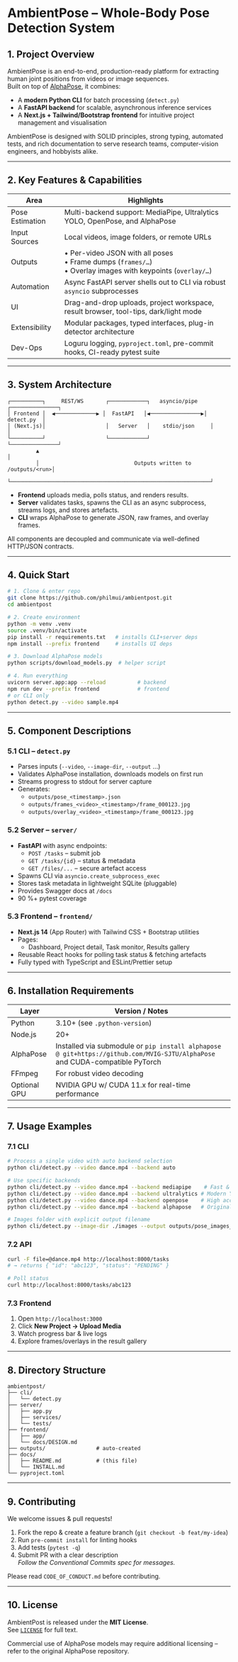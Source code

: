 # AmbientPose – Whole-Body Pose Detection System

## 1. Project Overview
AmbientPose is an end-to-end, production-ready platform for extracting human joint positions from videos or image sequences.  
Built on top of [AlphaPose](https://github.com/MVIG-SJTU/AlphaPose), it combines:

* A **modern Python CLI** for batch processing (`detect.py`)
* A **FastAPI backend** for scalable, asynchronous inference services
* A **Next.js + Tailwind/Bootstrap frontend** for intuitive project management and visualisation

AmbientPose is designed with SOLID principles, strong typing, automated tests, and rich documentation to serve research teams, computer-vision engineers, and hobbyists alike.

---

## 2. Key Features & Capabilities
| Area | Highlights |
|------|------------|
| Pose Estimation | Multi-backend support: MediaPipe, Ultralytics YOLO, OpenPose, and AlphaPose |
| Input Sources  | Local videos, image folders, or remote URLs |
| Outputs | • Per-video JSON with all poses<br>• Frame dumps (`frames/…`) <br>• Overlay images with keypoints (`overlay/…`) |
| Automation | Async FastAPI server shells out to CLI via robust `asyncio` subprocesses |
| UI | Drag-and-drop uploads, project workspace, result browser, tool-tips, dark/light mode |
| Extensibility | Modular packages, typed interfaces, plug-in detector architecture |
| Dev-Ops | Loguru logging, `pyproject.toml`, pre-commit hooks, CI-ready pytest suite |

---

## 3. System Architecture

```text
┌──────────┐     REST/WS       ┌────────────┐   asyncio/pipe    ┌───────────────┐
│ Frontend │  ◀─────────────▶ │  FastAPI   │◀────────────────▶│    detect.py  │
│ (Next.js)│                   │   Server   │    stdio/json     │               │
└──────────┘                   └────────────┘                   └───────────────┘
         ▲                                                               │
         │                              Outputs written to /outputs/<run>│
         └───────────────────────────────────────────────────────────────┘
```

* **Frontend** uploads media, polls status, and renders results.  
* **Server** validates tasks, spawns the CLI as an async subprocess, streams logs, and stores artefacts.  
* **CLI** wraps AlphaPose to generate JSON, raw frames, and overlay frames.  

All components are decoupled and communicate via well-defined HTTP/JSON contracts.

---

## 4. Quick Start

```bash
# 1. Clone & enter repo
git clone https://github.com/philmui/ambientpost.git
cd ambientpost

# 2. Create environment
python -m venv .venv
source .venv/bin/activate
pip install -r requirements.txt   # installs CLI+server deps
npm install --prefix frontend     # installs UI deps

# 3. Download AlphaPose models
python scripts/download_models.py  # helper script

# 4. Run everything
uvicorn server.app:app --reload          # backend
npm run dev --prefix frontend            # frontend
# or CLI only
python detect.py --video sample.mp4
```

---

## 5. Component Descriptions

### 5.1 CLI – `detect.py`
* Parses inputs (`--video`, `--image-dir`, `--output` …)
* Validates AlphaPose installation, downloads models on first run
* Streams progress to stdout for server capture
* Generates:
  * `outputs/pose_<timestamp>.json`
  * `outputs/frames_<video>_<timestamp>/frame_000123.jpg`
  * `outputs/overlay_<video>_<timestamp>/frame_000123.jpg`

### 5.2 Server – `server/`
* **FastAPI** with async endpoints:
  * `POST /tasks` – submit job
  * `GET /tasks/{id}` – status & metadata
  * `GET /files/...` – secure artefact access
* Spawns CLI via `asyncio.create_subprocess_exec`
* Stores task metadata in lightweight SQLite (pluggable)
* Provides Swagger docs at `/docs`
* 90 %+ pytest coverage

### 5.3 Frontend – `frontend/`
* **Next.js 14** (App Router) with Tailwind CSS + Bootstrap utilities
* Pages:
  * Dashboard, Project detail, Task monitor, Results gallery
* Reusable React hooks for polling task status & fetching artefacts
* Fully typed with TypeScript and ESLint/Prettier setup

---

## 6. Installation Requirements

| Layer        | Version / Notes                          |
|--------------|------------------------------------------|
| Python       | 3.10+ (see `.python-version`)            |
| Node.js      | 20+                                     |
| AlphaPose    | Installed via submodule or `pip install alphapose @ git+https://github.com/MVIG-SJTU/AlphaPose` and CUDA-compatible PyTorch |
| FFmpeg       | For robust video decoding                |
| Optional GPU | NVIDIA GPU w/ CUDA 11.x for real-time performance |

---

## 7. Usage Examples

### 7.1 CLI

```bash
# Process a single video with auto backend selection
python cli/detect.py --video dance.mp4 --backend auto

# Use specific backends
python cli/detect.py --video dance.mp4 --backend mediapipe    # Fast & reliable
python cli/detect.py --video dance.mp4 --backend ultralytics # Modern YOLO
python cli/detect.py --video dance.mp4 --backend openpose    # High accuracy
python cli/detect.py --video dance.mp4 --backend alphapose   # Original backend

# Images folder with explicit output filename
python cli/detect.py --image-dir ./images --output outputs/pose_images_run1.json --backend auto
```

### 7.2 API

```bash
curl -F file=@dance.mp4 http://localhost:8000/tasks
# → returns { "id": "abc123", "status": "PENDING" }

# Poll status
curl http://localhost:8000/tasks/abc123
```

### 7.3 Frontend
1. Open `http://localhost:3000`
2. Click **New Project → Upload Media**
3. Watch progress bar & live logs
4. Explore frames/overlays in the result gallery

---

## 8. Directory Structure

```text
ambientpost/
├── cli/
│   └── detect.py
├── server/
│   ├── app.py
│   ├── services/
│   └── tests/
├── frontend/
│   ├── app/
│   └── docs/DESIGN.md
├── outputs/                # auto-created
├── docs/
│   ├── README.md           # (this file)
│   └── INSTALL.md
└── pyproject.toml
```

---

## 9. Contributing

We welcome issues & pull requests!

1. Fork the repo & create a feature branch (`git checkout -b feat/my-idea`)
2. Run `pre-commit install` for linting hooks
3. Add tests (`pytest -q`)
4. Submit PR with a clear description  
   *Follow the Conventional Commits spec for messages.*

Please read `CODE_OF_CONDUCT.md` before contributing.

---

## 10. License

AmbientPost is released under the **MIT License**.  
See [`LICENSE`](../LICENSE) for full text.

Commercial use of AlphaPose models may require additional licensing – refer to the original AlphaPose repository.
